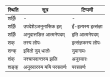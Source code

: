 | स्थिति | सूत्र | टिप्पणी |
| ----- | ------- | ------ |
| शकिँ॒ | - | - |
| शकिँ॒ | उपदेशेऽजनुनासिक इत् | इँ-इत्यस्य इत्संज्ञा |
| शकिँ॒ | अनुदात्तङित आत्मनेपदम् | इति आत्मनेपदम् |
| शक् | तस्य लोपः | इत्संज्ञकस्य लोपः |
| शन्क् | इदितो नुम् धातोः | नुमागामः |
| शंक् | नश्चापदान्तस्य झलि | अनुस्वारः |
| शङ्क् | अनुस्वारस्य ययि परसवर्णः | परसवर्णः |
